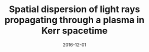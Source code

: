 ---
title: "Spatial dispersion of light rays propagating through a plasma in Kerr spacetime"
date: 2016-12-01
publishDate: 2016-12-01T00:00:00.000000Z
authors: ["T. Kimpson", "K. Wu", "and S. Zane"]
publication_types: ["2"]
abstract: ""
featured: false
publication: "*MNRAS*"
doi: "10.1093/mnras/stw2085"
links:
  - icon_pack: 
    icon: 
    name: arxiv
    url: 'https://arxiv.org/abs/1608.05422'
---